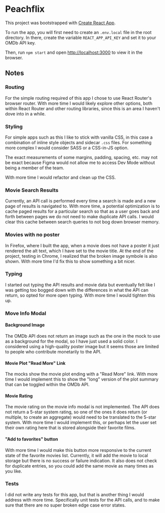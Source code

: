 # Peachflix

This project was bootstrapped with [Create React App](https://github.com/facebook/create-react-app).

To run the app, you will first need to create an `.env.local` file in the root directory. In there, create the variable `REACT_APP_API_KEY` and set it to your OMDb API key.

Then, run `npm start` and open [http://localhost:3000](http://localhost:3000) to view it in the browser.

## Notes

### Routing

For the simple routing required of this app I chose to use React Router's browser router. With more time I would likely explore other options, both within React Router and other routing libraries, since this is an area I haven't dove into in a while.

### Styling

For simple apps such as this I like to stick with vanilla CSS, in this case a combination of inline style objects and sidecar `.css` files. For something more complex I would consider SASS or a CSS-in-JS option.

The exact measurements of some margins, padding, spacing, etc. may not be exact because Figma would not allow me to access Dev Mode without being a member of the team.

With more time I would refactor and clean up the CSS.

### Movie Search Results

Currently, an API call is performed every time a search is made and a new page of results is navigated to. With more time, a potential optimization is to cache paged results for a particular search so that as a user goes back and forth between pages we do not need to make duplicate API calls. I would clear this cache between search queries to not bog down browser memory.

### Movies with no poster

In Firefox, where I built the app, when a movie does not have a poster it just rendered the alt text, which I have set to the movie title. At the end of the project, testing in Chrome, I realized that the broken image symbole is also shown. With more time I'd fix this to show something a bit nicer.

### Typing

I started out typing the API results and movie data but eventually felt like I was getting too bogged down with the differences in what the API can return, so opted for more open typing. With more time I would tighten this up.

### Move Info Modal

#### Background Image

The OMDb API does not return an image such as the one in the mock to use as a background for the modal, so I have just used a solid color. I considered using a high-quality poster image but it seems those are limited to people who contribute monetarily to the API.

#### Movie Plot "Read More" Link

The mocks show the movie plot ending with a "Read More" link. With more time I would implement this to show the "long" version of the plot summary that can be toggled within the OMDb API.

#### Movie Rating

The movie rating on the movie info modal is not implemented. The API does not return a 5-star system rating, so one of the ones it does return (or multiple, to create an aggregate) would need to be translated to the 5-star system. With more time I would implement this, or perhaps let the user set their own rating here that is stored alongside their favorite films.

#### "Add to favorites" button

With more time I would make this button more responsive to the current state of the favorite movies list. Currently, it will add the movie to local storage but there is no success or failure indication. It also does not check for duplicate entries, so you could add the same movie as many times as you like.

### Tests

I did not write any tests for this app, but that is another thing I would address with more time. Specifically unit tests for the API calls, and to make sure that there are no super broken edge case error states.
